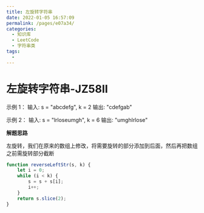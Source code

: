 ```yaml
---
title: 左旋转字符串
date: 2022-01-05 16:57:09
permalink: /pages/e07a34/
categories:
  - 知识库
  - LeetCode
  - 字符串类
tags:
  - 
---
```


# 左旋转字符串-JZ58Ⅱ

示例 1：
输入: s = "abcdefg", k = 2
输出: "cdefgab"

示例 2：
输入: s = "lrloseumgh", k = 6
输出: "umghlrlose"

<!-- more -->

**解题思路**

左旋转，我们在原来的数组上修改，将需要旋转的部分添加到后面，然后再把数组之前需旋转部分截断


```js
function reverseLeftStr(s, k) {
    let i = 0;
    while (i < k) {
        s = s + s[i];
        i++;
    }
    return s.slice(2);
}
```



